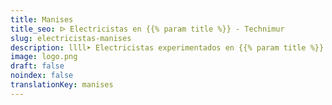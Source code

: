 ```yaml
---
title: Manises
title_seo: ᐅ Electricistas en {{% param title %}} - Technimur
slug: electricistas-manises
description: llll➤ Electricistas experimentados en {{% param title %}} para todas tus necesidades eléctricas. Servicio rápido, eficaz y de confianza ✅ ¡Contáctanos!
image: logo.png
draft: false
noindex: false
translationKey: manises
---
```


